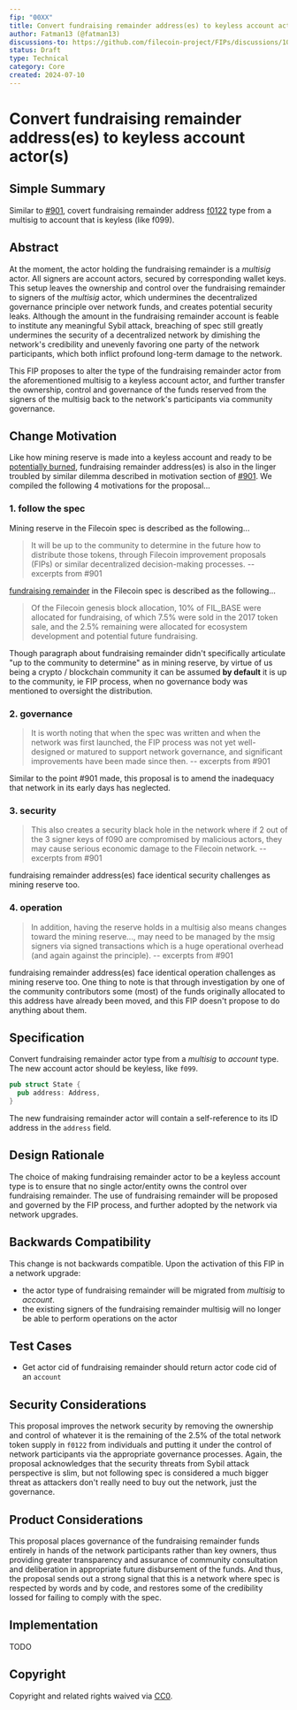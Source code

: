 ```yaml
---
fip: "00XX" 
title: Convert fundraising remainder address(es) to keyless account actor(s) 
author: Fatman13 (@fatman13)
discussions-to: https://github.com/filecoin-project/FIPs/discussions/1033
status: Draft
type: Technical
category: Core
created: 2024-07-10
---
```


# Convert fundraising remainder address(es) to keyless account actor(s) 

## Simple Summary

Similar to [#901](https://github.com/filecoin-project/FIPs/discussions/901), covert fundraising remainder address [f0122](https://filfox.io/en/address/f0122) type from a multisig to account that is keyless (like f099).


## Abstract

At the moment, the actor holding the fundraising remainder is a _multisig_ actor. All signers are account actors, secured by corresponding wallet keys. This setup leaves the ownership and control over the fundraising remainder to signers of the _multisig_ actor, which undermines the decentralized governance principle over network funds, and creates potential security leaks. Although the amount in the fundraising remainder account is feable to institute any meaningful Sybil attack, breaching of spec still greatly undermines the security of a decentralized network by dimishing the network's credibility and unevenly favoring one party of the network participants, which both inflict profound long-term damage to the network. 

This FIP proposes to alter the type of the fundraising remainder actor from the aforementioned multisig to a keyless account actor, and further transfer the ownership, control and governance of the funds reserved from the signers of the multisig back to the network's participants via community governance.


## Change Motivation

Like how mining reserve is made into a keyless account and ready to be [potentially burned](https://github.com/filecoin-project/FIPs/discussions/1030), fundraising remainder address(es) is also in the linger troubled by similar dilemma described in motivation section of [#901](https://github.com/filecoin-project/FIPs/discussions/901). We compiled the following 4 motivations for the proposal...

### 1. follow the spec

Mining reserve in the Filecoin spec is described as the following...

> It will be up to the community to determine in the future how to distribute those tokens, through Filecoin improvement proposals (FIPs) or similar decentralized decision-making processes.
> -- excerpts from #901

[fundraising remainder](https://spec.filecoin.io/#section-systems.filecoin_token.token_allocation) in the Filecoin spec is described as the following...

> Of the Filecoin genesis block allocation, 10% of FIL_BASE were allocated for fundraising, of which 7.5% were sold in the 2017 token sale, and the 2.5% remaining were allocated for ecosystem development and potential future fundraising.

Though paragraph about fundraising remainder didn't specifically articulate "up to the community to determine" as in mining reserve, by virtue of us being a crypto / blockchain community it can be assumed **by default** it is up to the community, ie FIP process, when no governance body was mentioned to oversight the distribution.

### 2. governance

> It is worth noting that when the spec was written and when the network was first launched, the FIP process was not yet well-designed or matured to support network governance, and significant improvements have been made since then. 
> -- excerpts from #901

Similar to the point #901 made, this proposal is to amend the inadequacy that network in its early days has neglected. 

### 3. security

> This also creates a security black hole in the network where if 2 out of the 3 signer keys of f090 are compromised by malicious actors, they may cause serious economic damage to the Filecoin network. 
> -- excerpts from #901

fundraising remainder address(es) face identical security challenges as mining reserve too.

### 4. operation

> In addition, having the reserve holds in a multisig also means changes toward the mining reserve..., may need to be managed by the msig signers via signed transactions which is a huge operational overhead (and again against the principle).
> -- excerpts from #901

fundraising remainder address(es) face identical operation challenges as mining reserve too. One thing to note is that through investigation by one of the community contributors some (most) of the funds originally allocated to this address have already been moved, and this FIP doesn't propose to do anything about them. 

## Specification

Convert fundraising remainder actor type from a _multisig_ to _account_ type. The new account actor should be keyless, like `f099`.

```rust
pub struct State {
  pub address: Address,
}
```

The new fundraising remainder actor will contain a self-reference to its ID address in the `address` field.

## Design Rationale

The choice of making fundraising remainder actor to be a keyless account type is to ensure that no single actor/entity owns the control over fundraising remainder. The use of fundraising remainder will be proposed and governed by the FIP process, and further adopted by the network via network upgrades. 

## Backwards Compatibility

This change is not backwards compatible. Upon the activation of this FIP in a network upgrade:
- the actor type of fundraising remainder will be migrated from _multisig_ to _account_.
- the existing signers of the fundraising remainder multisig will no longer be able to perform operations on the actor

## Test Cases

- Get actor cid of fundraising remainder should return actor code cid of an `account`

## Security Considerations

This proposal improves the network security by removing the ownership and control of whatever it is the remaining of the 2.5% of the total network token supply in `f0122` from individuals and putting it under the control of network participants via the appropriate governance processes. Again, the proposal acknowledges that the security threats from Sybil attack perspective is slim, but not following spec is considered a much bigger threat as attackers don't really need to buy out the network, just the governance.


## Product Considerations

This proposal places governance of the fundraising remainder funds entirely in hands of the network participants rather than key owners, thus providing greater transparency and assurance of community consultation and deliberation in appropriate future disbursement of the funds. And thus, the proposal sends out a strong signal that this is a network where spec is respected by words and by code, and restores some of the credibility lossed for failing to comply with the spec.

## Implementation

TODO 

## Copyright
Copyright and related rights waived via [CC0](https://creativecommons.org/publicdomain/zero/1.0/).

